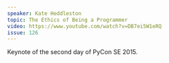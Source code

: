 ```yaml
---
speaker: Kate Heddleston
topic: The Ethics of Being a Programmer
video: https://www.youtube.com/watch?v=DB7ei5W1eRQ
issue: 126
---
```


Keynote of the second day of PyCon SE 2015.
